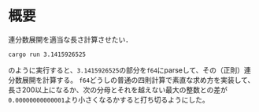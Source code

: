 # 概要

連分数展開を適当な長さ計算させたい．

```
cargo run 3.1415926525
```
のように実行すると、`3.1415926525`の部分を`f64`にparseして、その（正則）連分数展開を計算する。 
`f64`どうしの普通の四則計算で素直な求め方を実装して、長さ200以上になるか、次の分母とそれを越えない最大の整数との差が`0.00000000000001`より小さくなるかすると打ち切るようにした。